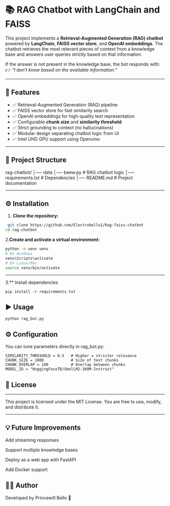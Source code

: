# 📚 RAG Chatbot with LangChain and FAISS

This project implements a **Retrieval-Augmented Generation (RAG) chatbot** powered by **LangChain**, **FAISS vector store**, and **OpenAI embeddings**. The chatbot retrieves the most relevant pieces of context from a knowledge base and answers user queries strictly based on that information.  

If the answer is not present in the knowledge base, the bot responds with:  
👉 *“I don’t know based on the available information.”*

---

## 🚀 Features
- ✅ Retrieval-Augmented Generation (RAG) pipeline  
- ✅ FAISS vector store for fast similarity search  
- ✅ OpenAI embeddings for high-quality text representation  
- ✅ Configurable **chunk size** and **similarity threshold**  
- ✅ Strict grounding to context (no hallucinations)  
- ✅ Modular design separating chatbot logic from UI  
- ✅ Intel UHD GPU support using  Openvino
---

## 📂 Project Structure
rag-chatbot/
│── data
│── beew.py # RAG chatbot logic
│── requirements.txt # Dependencies
│── README.md # Project documentation

---

## ⚙️ Installation

1. **Clone the repository:**
```bash
 git clone https://github.com/Electrobello1/Rag-faiss-chatbot
cd rag-chatbot
```
2.**Create and activate a virtual environment:**
```bash
python -m venv venv
# On Windows
venv\Scripts\activate
# On Linux/Mac
source venv/bin/activate
```
---

3.** Install dependencies
```
pip install -r requirements.txt
```
##  ▶️ Usage
```
python rag_bot.py
```
## ⚙️ Configuration

You can tune parameters directly in rag_bot.py:
```
SIMILARITY_THRESHOLD = 0.5   # Higher = stricter relevance
CHUNK_SIZE = 1000            # Size of text chunks
CHUNK_OVERLAP = 100          # Overlap between chunks
MODEL_ID = "HuggingFaceTB/SmolLM2-360M-Instruct"
```
## 📜 License
___
This project is licensed under the MIT License.
You are free to use, modify, and distribute it.
___
## 💡 Future Improvements

 Add streaming responses

 Support multiple knowledge bases

 Deploy as a web app with FastAPI

 Add Docker support
 
## 👨‍💻 Author


Developed by Princewill Bello 🚀

